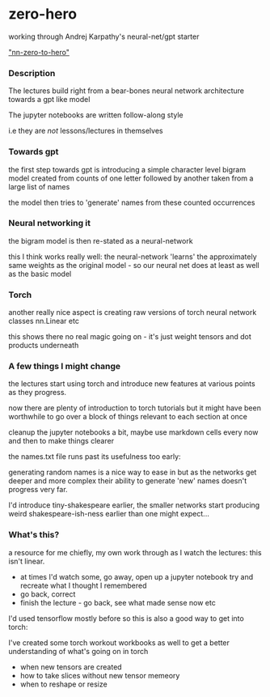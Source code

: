 # zero-hero
working through Andrej Karpathy's neural-net/gpt starter 

["nn-zero-to-hero"](https://github.com/karpathy/nn-zero-to-hero )

### Description

The lectures build right from a bear-bones neural network architecture towards a gpt like model

The jupyter notebooks are written follow-along style

i.e they are *not* lessons/lectures in themselves

### Towards gpt
the first step towards gpt is introducing a simple character level bigram model 
created from counts of one letter followed by another taken from a large list of names

the model then tries to 'generate' names from these counted occurrences

### Neural networking it

the bigram model is then re-stated as a neural-network 

this I think works really well: the neural-network 'learns' the approximately same weights as the 
original model - so our neural net does at least as well as the basic model

### Torch 

another really nice aspect is creating raw versions of torch neural network classes
nn.Linear etc 

this shows there no real magic going on - it's just weight tensors and dot products underneath

### A few things I might change

the lectures start using torch and introduce new features at various points as they progress.

now there are plenty of introduction to torch tutorials but it might have been worthwhile to go over 
a block of things relevant to each section at once

cleanup the jupyter notebooks a bit, maybe use markdown cells every now and then to make things clearer

the names.txt file runs past its usefulness too early:

generating random names is a nice way to ease in but as the networks get deeper and more complex
their ability to generate 'new' names doesn't progress very far.

I'd introduce tiny-shakespeare earlier, the smaller networks start producing weird shakespeare-ish-ness
earlier than one might expect...

### What's this?

a resource for me chiefly, my own work through as I watch the lectures: this isn't linear.
* at times I'd watch some, go away, open up a jupyter notebook try and recreate what I thought I remembered
* go back, correct
* finish the lecture - go back, see what made sense now etc

I'd used tensorflow mostly before so this is also a good way to get into torch:

I've created some torch workout workbooks as well to get a better understanding of what's going on in torch
* when new tensors are created
* how to take slices without new tensor memeory
* when to reshape or resize


